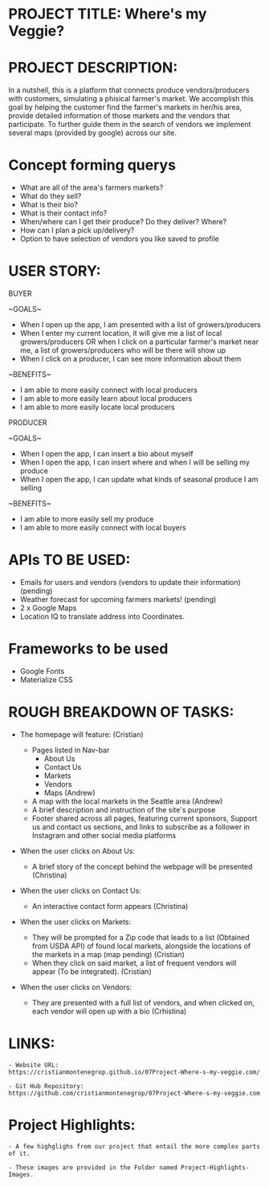 
# PROJECT TITLE: Where's my Veggie?

# PROJECT DESCRIPTION:

In a nutshell, this is a platform that connects produce vendors/producers with customers, simulating a phisical farmer's market.
We accomplish this goal by helping the customer find the farmer's markets in her/his area, provide detailed information of those markets and the vendors that participate. To further guide them in the search of vendors we implement several maps (provided by google) across our site.

# Concept forming querys

- What are all of the area's farmers markets? 
- What do they sell?
- What is their bio?
- What is their contact info?
- When/where can I get their produce? Do they deliver? Where?
- How can I plan a pick up/delivery?
- Option to have selection of vendors you like saved to profile


# USER STORY:

BUYER

~GOALS~

- When I open up the app, I am presented with a list of growers/producers
- When I enter my current location, it will give me a list of local growers/producers OR when I click on a particular farmer's market near me, a list of        growers/producers who will be there will show up
- When I click on a producer, I can see more information about them

~BENEFITS~

- I am able to more easily connect with local producers
- I am able to more easily learn about local producers
- I am able to more easily locate local producers


PRODUCER

~GOALS~

- When I open the app, I can insert a bio about myself
- When I open the app, I can insert where and when I will be selling my produce
- When I open the app, I can update what kinds of seasonal produce I am selling

~BENEFITS~

- I am able to more easily sell my produce
- I am able to more easily connect with local buyers


# APIs TO BE USED:

- Emails for users and vendors (vendors to update their information) (pending)
- Weather forecast for upcoming farmers markets! (pending)
- 2 x Google Maps
- Location IQ to translate address into Coordinates.


# Frameworks to be used

- Google Fonts
- Materialize CSS


# ROUGH BREAKDOWN OF TASKS:


- The homepage will feature: (Cristian)
    - Pages listed in Nav-bar
        - About Us
        - Contact Us
        - Markets 
        - Vendors 
        - Maps (Andrew)
    - A map with the local markets in the Seattle area (Andrew)
    - A brief description and instruction of the site's purpose
    - Footer shared across all pages, featuring current sponsors, Support us and contact us sections, and links to subscribe as a follower in Instagram and other social media platforms

- When the user clicks on About Us:
    - A brief story of the concept behind the webpage will be presented (Christina)

- When the user clicks on Contact Us:
    - An interactive contact form appears (Christina)

- When the user clicks on Markets: 
    - They will be prompted for a Zip code that leads to a list (Obtained from USDA API) of found local markets, alongside the locations of the markets in a map (map pending) (Cristian)
    - When they click on said market, a list of frequent vendors will appear (To be integrated). (Cristian)

- When the user clicks on Vendors:
    - They are presented with a full list of vendors, and when clicked on, each vendor will open up with a bio (Crhistina)


# LINKS:

    - Website URL:
    https://cristianmontenegrop.github.io/07Project-Where-s-my-veggie.com/

    - Git Hub Repository: 
    https://github.com/cristianmontenegrop/07Project-Where-s-my-veggie.com



# Project Highlights:

    - A few highglighs from our project that entail the more complex parts of it.

    - These images are provided in the Folder named Project-Highlights-Images.


